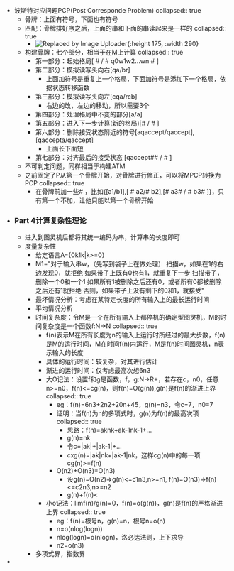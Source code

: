- 波斯特对应问题PCP(Post Corresponde Problem)
  collapsed:: true
	- 骨牌：上面有符号，下面也有符号
	- 匹配：骨牌排好序之后，上面的串和下面的串读起来是一样的
	  collapsed:: true
		- ![Replaced by Image Uploader](https://raw.githubusercontent.com/qugushihua/blog-images/master/202406051009160.png){:height 175, :width 290}
	- 构建骨牌：七个部分，相当于在M上计算
	  collapsed:: true
		- 第一部分：起始格局[ # / # q0w1w2...wn # ]
		- 第二部分：模拟读写头向右[qa/br]
			- 上面加符号是重复上一个格局，下面加符号是添加下一个格局，依据状态转移函数
		- 第三部分：模拟读写头向左[cqa/rcb]
			- 右边的改，左边的移动，所以需要3个
		- 第四部分：处理格局中不变的部分[a/a]
		- 第五部分：进入下一步计算(新的格局)[# / # ]
		- 第六部分：删除接受状态附近的符号[aqaccept/qaccept], [qaccepta/qaccept]
			- 上面长下面短
		- 第七部分：对齐最后的接受状态 [qaccept## / # ]
	- 不可判定问题，同样相当于构建ATM
	- 之前固定了P从第一个骨牌开始，对骨牌进行修正，可以将MPCP转换为PCP
	  collapsed:: true
		- 在骨牌前加一些# ，比如{[a1/b1],[ # a2/# b2],[# a3# / # b3# ]}，只有第一个不加，让他只能以第一个骨牌开始
- ### Part 4计算复杂性理论
	- 进入到图灵机后都将其统一编码为串，计算串的长度即可
	- 度量复杂性
		- 给定语言A={0k1k|k>=0}
		- M1="对于输入串w，（先写到袋子上在做处理）
		  扫描w，如果在1的右边发现0，就拒绝
		  如果带子上既有0也有1，就重复下一步
		  扫描带子，删除一个0和一个1
		  如果所有1被删除之后还有0，或者所有0都被删除之后还有1就拒绝
		  否则，如果带子上没有剩下的0和1，就接受"
		- 最坏情况分析：考虑在某特定长度的所有输入上的最长运行时间
		- 平均情况分析
		- 时间复杂度：令M是一个在所有输入上都停机的确定型图灵机，M的时间复杂度是一个函数f:N->N
		  collapsed:: true
			- f(n)表示M在所有长度为n的输入上运行时所经过的最大步数，f(n)是M的运行时间，M在时间f(n)内运行，M是f(n)时间图灵机，n表示输入的长度
			- 具体的运行时间：较复杂，对其进行估计
			- 渐进的运行时间：仅考虑最高次想6n3
			- 大O记法：设置f和g是函数，f，g:N->R+，若存在c，n0，任意n>=n0，f(n)<=cg(n)，则f(n)=O(g(n)),g(n)是f(n)的渐进上界
			  collapsed:: true
				- eg：f(n)=6n3+2n2+20n+45，g(n)=n3，令c=7，n0=7
				- 证明：当f(n)为n的多项式时，g(n)为f(n)的最高次项
				  collapsed:: true
					- 思路：f(n)=aknk+ak-1nk-1+...
					- g(n)=nk
					- 令c=|ak|+|ak-1|+...
					- cxg(n)=|ak|nk+|ak-1|nk，这样cg(n)中的每一项cg(n)>=f(n)
				- O(n2)+O(n3)=O(n3)
					- 设g(n)=O(n2)=>g(n)<=c1n3,n>=n1,
					  f(n)=O(n3)=>f(n)<=c2n3,n>=n2
					- g(n)+f(n)<
			- 小o记法：limf(n)/g(n)=0，f(n)=o(g(n))，g(n)是f(n)的严格渐进上界
			  collapsed:: true
				- eg：f(n)=根号n，g(n)=n，根号n=o(n)
				- n=o(nlog(logn))
				- nlog(logn)=o(nlogn)，洛必达法则，上下求导
				- n2=o(n3)
		- 多项式界，指数界
-